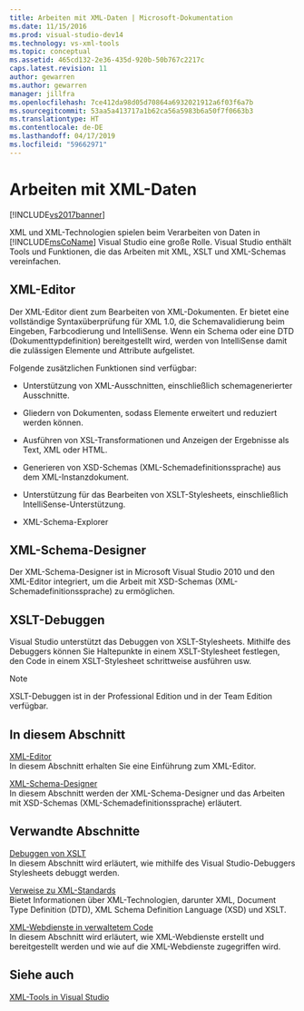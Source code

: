 ```yaml
---
title: Arbeiten mit XML-Daten | Microsoft-Dokumentation
ms.date: 11/15/2016
ms.prod: visual-studio-dev14
ms.technology: vs-xml-tools
ms.topic: conceptual
ms.assetid: 465cd132-2e36-435d-920b-50b767c2217c
caps.latest.revision: 11
author: gewarren
ms.author: gewarren
manager: jillfra
ms.openlocfilehash: 7ce412da98d05d70864a6932021912a6f03f6a7b
ms.sourcegitcommit: 53aa5a413717a1b62ca56a5983b6a50f7f0663b3
ms.translationtype: HT
ms.contentlocale: de-DE
ms.lasthandoff: 04/17/2019
ms.locfileid: "59662971"
---
```

# <a name="working-with-xml-data"></a>Arbeiten mit XML-Daten
[!INCLUDE[vs2017banner](../includes/vs2017banner.md)]

XML und XML-Technologien spielen beim Verarbeiten von Daten in [!INCLUDE[msCoName](../includes/msconame-md.md)] Visual Studio eine große Rolle. Visual Studio enthält Tools und Funktionen, die das Arbeiten mit XML, XSLT und XML-Schemas vereinfachen.  
  
## <a name="xml-editor"></a>XML-Editor  
 Der XML-Editor dient zum Bearbeiten von XML-Dokumenten. Er bietet eine vollständige Syntaxüberprüfung für XML 1.0, die Schemavalidierung beim Eingeben, Farbcodierung und IntelliSense. Wenn ein Schema oder eine DTD (Dokumenttypdefinition) bereitgestellt wird, werden von IntelliSense damit die zulässigen Elemente und Attribute aufgelistet.  
  
 Folgende zusätzlichen Funktionen sind verfügbar:  
  
-   Unterstützung von XML-Ausschnitten, einschließlich schemagenerierter Ausschnitte.  
  
-   Gliedern von Dokumenten, sodass Elemente erweitert und reduziert werden können.  
  
-   Ausführen von XSL-Transformationen und Anzeigen der Ergebnisse als Text, XML oder HTML.  
  
-   Generieren von XSD-Schemas (XML-Schemadefinitionssprache) aus dem XML-Instanzdokument.  
  
-   Unterstützung für das Bearbeiten von XSLT-Stylesheets, einschließlich IntelliSense-Unterstützung.  
  
-   XML-Schema-Explorer  
  
## <a name="xml-schema-designer"></a>XML-Schema-Designer  
 Der XML-Schema-Designer ist in Microsoft Visual Studio 2010 und den XML-Editor integriert, um die Arbeit mit XSD-Schemas (XML-Schemadefinitionssprache) zu ermöglichen.  
  
## <a name="xslt-debugging"></a>XSLT-Debuggen  
 Visual Studio unterstützt das Debuggen von XSLT-Stylesheets. Mithilfe des Debuggers können Sie Haltepunkte in einem XSLT-Stylesheet festlegen, den Code in einem XSLT-Stylesheet schrittweise ausführen usw.  
  
> [!NOTE]
>  XSLT-Debuggen ist in der Professional Edition und in der Team Edition verfügbar.  
  
## <a name="in-this-section"></a>In diesem Abschnitt  
 [XML-Editor](../xml-tools/xml-editor.md)  
 In diesem Abschnitt erhalten Sie eine Einführung zum XML-Editor.  
  
 [XML-Schema-Designer](../xml-tools/xml-schema-designer.md)  
 In diesem Abschnitt werden der XML-Schema-Designer und das Arbeiten mit XSD-Schemas (XML-Schemadefinitionssprache) erläutert.  
  
## <a name="related-sections"></a>Verwandte Abschnitte  
 [Debuggen von XSLT](../xml-tools/debugging-xslt.md)  
 In diesem Abschnitt wird erläutert, wie mithilfe des Visual Studio-Debuggers Stylesheets debuggt werden.  
  
 [Verweise zu XML-Standards](http://msdn.microsoft.com/79c78508-c9d0-423a-a00f-672e855de401)  
 Bietet Informationen über XML-Technologien, darunter XML, Document Type Definition (DTD), XML Schema Definition Language (XSD) und XSLT.
  
 [XML-Webdienste in verwaltetem Code](http://msdn.microsoft.com/c9a7dc25-3e68-4723-bfb7-de4320830196)  
 In diesem Abschnitt wird erläutert, wie XML-Webdienste erstellt und bereitgestellt werden und wie auf die XML-Webdienste zugegriffen wird.  
  
## <a name="see-also"></a>Siehe auch  
 [XML-Tools in Visual Studio](../xml-tools/xml-tools-in-visual-studio.md)